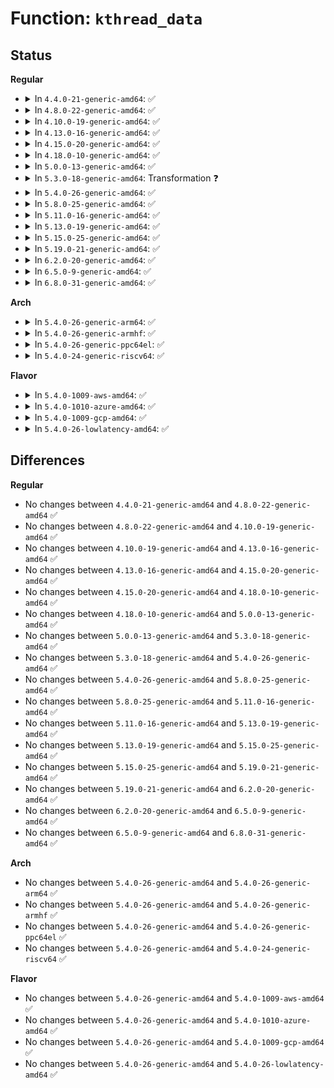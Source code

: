 # Function: <code>kthread_data</code>

## Status
<b>Regular</b>
<ul>
<li>
<details>
<summary>In <code>4.4.0-21-generic-amd64</code>: ✅</summary>

```c
void * kthread_data(struct task_struct * task)
```

```json
{
  "name": "kthread_data",
  "collision_type": "Unique Global",
  "inline_type": "No",
  "funcs": [
    {
      "addr": 18446744071579503552,
      "name": "kthread_data",
      "external": true,
      "loc": "kernel/kthread.c:135",
      "file": "kernel/kthread.c",
      "inline": "seen, unknown",
      "caller_inline": [],
      "caller_func": [
        "kernel/workqueue.c:__queue_work",
        "kernel/workqueue.c:wq_worker_waking_up",
        "kernel/workqueue.c:wq_worker_sleeping",
        "kernel/workqueue.c:current_is_workqueue_rescuer",
        "kernel/workqueue.c:set_worker_desc",
        "kernel/async.c:current_is_async",
        "kernel/irq/manage.c:irq_thread_dtor"
      ]
    }
  ],
  "symbols": [
    {
      "addr": 18446744071579503552,
      "name": "kthread_data",
      "section": ".text",
      "bind": "STB_GLOBAL",
      "size": 22
    }
  ]
}
```
</details>
</li>
<li>
<details>
<summary>In <code>4.8.0-22-generic-amd64</code>: ✅</summary>

```c
void * kthread_data(struct task_struct * task)
```

```json
{
  "name": "kthread_data",
  "collision_type": "Unique Global",
  "inline_type": "No",
  "funcs": [
    {
      "addr": 18446744071579517616,
      "name": "kthread_data",
      "external": true,
      "loc": "kernel/kthread.c:135",
      "file": "kernel/kthread.c",
      "inline": "seen, unknown",
      "caller_inline": [],
      "caller_func": [
        "kernel/workqueue.c:set_worker_desc",
        "kernel/workqueue.c:current_is_workqueue_rescuer",
        "kernel/workqueue.c:check_flush_dependency",
        "kernel/workqueue.c:__queue_work",
        "kernel/workqueue.c:wq_worker_sleeping",
        "kernel/workqueue.c:wq_worker_waking_up",
        "kernel/async.c:current_is_async",
        "kernel/irq/manage.c:irq_thread_dtor"
      ]
    }
  ],
  "symbols": [
    {
      "addr": 18446744071579517616,
      "name": "kthread_data",
      "section": ".text",
      "bind": "STB_GLOBAL",
      "size": 22
    }
  ]
}
```
</details>
</li>
<li>
<details>
<summary>In <code>4.10.0-19-generic-amd64</code>: ✅</summary>

```c
void * kthread_data(struct task_struct * task)
```

```json
{
  "name": "kthread_data",
  "collision_type": "Unique Global",
  "inline_type": "No",
  "funcs": [
    {
      "addr": 18446744071579540192,
      "name": "kthread_data",
      "external": true,
      "loc": "kernel/kthread.c:144",
      "file": "kernel/kthread.c",
      "inline": "seen, unknown",
      "caller_inline": [],
      "caller_func": [
        "kernel/workqueue.c:set_worker_desc",
        "kernel/workqueue.c:current_is_workqueue_rescuer",
        "kernel/workqueue.c:check_flush_dependency",
        "kernel/workqueue.c:__queue_work",
        "kernel/workqueue.c:wq_worker_sleeping",
        "kernel/workqueue.c:wq_worker_waking_up",
        "kernel/async.c:current_is_async",
        "kernel/irq/manage.c:irq_thread_dtor"
      ]
    }
  ],
  "symbols": [
    {
      "addr": 18446744071579540192,
      "name": "kthread_data",
      "section": ".text",
      "bind": "STB_GLOBAL",
      "size": 64
    }
  ]
}
```
</details>
</li>
<li>
<details>
<summary>In <code>4.13.0-16-generic-amd64</code>: ✅</summary>

```c
void * kthread_data(struct task_struct * task)
```

```json
{
  "name": "kthread_data",
  "collision_type": "Unique Global",
  "inline_type": "No",
  "funcs": [
    {
      "addr": 18446744071579526976,
      "name": "kthread_data",
      "external": true,
      "loc": "kernel/kthread.c:147",
      "file": "kernel/kthread.c",
      "inline": "seen, unknown",
      "caller_inline": [],
      "caller_func": [
        "kernel/workqueue.c:set_worker_desc",
        "kernel/workqueue.c:current_is_workqueue_rescuer",
        "kernel/workqueue.c:check_flush_dependency",
        "kernel/workqueue.c:__queue_work",
        "kernel/workqueue.c:wq_worker_sleeping",
        "kernel/workqueue.c:wq_worker_waking_up",
        "kernel/async.c:current_is_async",
        "kernel/irq/manage.c:irq_thread_dtor"
      ]
    }
  ],
  "symbols": [
    {
      "addr": 18446744071579526976,
      "name": "kthread_data",
      "section": ".text",
      "bind": "STB_GLOBAL",
      "size": 43
    }
  ]
}
```
</details>
</li>
<li>
<details>
<summary>In <code>4.15.0-20-generic-amd64</code>: ✅</summary>

```c
void * kthread_data(struct task_struct * task)
```

```json
{
  "name": "kthread_data",
  "collision_type": "Unique Global",
  "inline_type": "No",
  "funcs": [
    {
      "addr": 18446744071579553456,
      "name": "kthread_data",
      "external": true,
      "loc": "kernel/kthread.c:155",
      "file": "kernel/kthread.c",
      "inline": "seen, unknown",
      "caller_inline": [],
      "caller_func": [
        "kernel/workqueue.c:set_worker_desc",
        "kernel/workqueue.c:current_is_workqueue_rescuer",
        "kernel/workqueue.c:current_work",
        "kernel/workqueue.c:check_flush_dependency",
        "kernel/workqueue.c:__queue_work",
        "kernel/workqueue.c:wq_worker_sleeping",
        "kernel/workqueue.c:wq_worker_waking_up",
        "kernel/async.c:current_is_async",
        "kernel/irq/manage.c:irq_thread_dtor"
      ]
    }
  ],
  "symbols": [
    {
      "addr": 18446744071579553456,
      "name": "kthread_data",
      "section": ".text",
      "bind": "STB_GLOBAL",
      "size": 42
    }
  ]
}
```
</details>
</li>
<li>
<details>
<summary>In <code>4.18.0-10-generic-amd64</code>: ✅</summary>

```c
void * kthread_data(struct task_struct * task)
```

```json
{
  "name": "kthread_data",
  "collision_type": "Unique Global",
  "inline_type": "No",
  "funcs": [
    {
      "addr": 18446744071579581472,
      "name": "kthread_data",
      "external": true,
      "loc": "kernel/kthread.c:154",
      "file": "kernel/kthread.c",
      "inline": "seen, unknown",
      "caller_inline": [],
      "caller_func": [
        "kernel/workqueue.c:wq_worker_comm",
        "kernel/workqueue.c:set_worker_desc",
        "kernel/workqueue.c:current_is_workqueue_rescuer",
        "kernel/workqueue.c:current_work",
        "kernel/workqueue.c:check_flush_dependency",
        "kernel/workqueue.c:__queue_work",
        "kernel/workqueue.c:wq_worker_sleeping",
        "kernel/workqueue.c:wq_worker_waking_up",
        "kernel/async.c:current_is_async",
        "kernel/irq/manage.c:irq_thread_dtor"
      ]
    }
  ],
  "symbols": [
    {
      "addr": 18446744071579581472,
      "name": "kthread_data",
      "section": ".text",
      "bind": "STB_GLOBAL",
      "size": 42
    }
  ]
}
```
</details>
</li>
<li>
<details>
<summary>In <code>5.0.0-13-generic-amd64</code>: ✅</summary>

```c
void * kthread_data(struct task_struct * task)
```

```json
{
  "name": "kthread_data",
  "collision_type": "Unique Global",
  "inline_type": "No",
  "funcs": [
    {
      "addr": 18446744071579618672,
      "name": "kthread_data",
      "external": true,
      "loc": "kernel/kthread.c:154",
      "file": "kernel/kthread.c",
      "inline": "seen, unknown",
      "caller_inline": [],
      "caller_func": [
        "kernel/workqueue.c:wq_worker_comm",
        "kernel/workqueue.c:set_worker_desc",
        "kernel/workqueue.c:current_is_workqueue_rescuer",
        "kernel/workqueue.c:current_work",
        "kernel/workqueue.c:check_flush_dependency",
        "kernel/workqueue.c:__queue_work",
        "kernel/workqueue.c:wq_worker_last_func",
        "kernel/workqueue.c:wq_worker_sleeping",
        "kernel/workqueue.c:wq_worker_waking_up",
        "kernel/async.c:current_is_async",
        "kernel/irq/manage.c:irq_thread_dtor"
      ]
    }
  ],
  "symbols": [
    {
      "addr": 18446744071579618672,
      "name": "kthread_data",
      "section": ".text",
      "bind": "STB_GLOBAL",
      "size": 42
    }
  ]
}
```
</details>
</li>
<li>
<details>
<summary>In <code>5.3.0-18-generic-amd64</code>: Transformation ❓</summary>

```c
void * kthread_data(struct task_struct * task)
```

```json
{
  "name": "kthread_data",
  "collision_type": "Unique Global",
  "inline_type": "No",
  "funcs": [
    {
      "addr": 0,
      "name": "kthread_data",
      "external": true,
      "loc": "kernel/kthread.c:163",
      "file": "kernel/kthread.c",
      "inline": "seen, unknown",
      "caller_inline": [],
      "caller_func": [
        "kernel/workqueue.c:wq_worker_comm",
        "kernel/workqueue.c:set_worker_desc",
        "kernel/workqueue.c:current_is_workqueue_rescuer",
        "kernel/workqueue.c:current_work",
        "kernel/workqueue.c:check_flush_dependency",
        "kernel/workqueue.c:__queue_work",
        "kernel/workqueue.c:wq_worker_last_func",
        "kernel/workqueue.c:wq_worker_sleeping",
        "kernel/workqueue.c:wq_worker_running",
        "kernel/async.c:current_is_async",
        "kernel/irq/manage.c:irq_thread_dtor"
      ]
    }
  ],
  "symbols": [
    {
      "addr": 18446744071579644834,
      "name": "kthread_data.cold",
      "section": ".text",
      "bind": "STB_LOCAL",
      "size": 19
    },
    {
      "addr": 18446744071579642944,
      "name": "kthread_data",
      "section": ".text",
      "bind": "STB_GLOBAL",
      "size": 37
    }
  ]
}
```
</details>
</li>
<li>
<details>
<summary>In <code>5.4.0-26-generic-amd64</code>: ✅</summary>

```c
void * kthread_data(struct task_struct * task)
```

```json
{
  "name": "kthread_data",
  "collision_type": "Unique Global",
  "inline_type": "No",
  "funcs": [
    {
      "addr": 18446744071579669008,
      "name": "kthread_data",
      "external": true,
      "loc": "kernel/kthread.c:163",
      "file": "kernel/kthread.c",
      "inline": "seen, unknown",
      "caller_inline": [],
      "caller_func": [
        "kernel/workqueue.c:wq_worker_comm",
        "kernel/workqueue.c:set_worker_desc",
        "kernel/workqueue.c:current_is_workqueue_rescuer",
        "kernel/workqueue.c:current_work",
        "kernel/workqueue.c:check_flush_dependency",
        "kernel/workqueue.c:__queue_work",
        "kernel/workqueue.c:wq_worker_last_func",
        "kernel/workqueue.c:wq_worker_sleeping",
        "kernel/workqueue.c:wq_worker_running",
        "kernel/async.c:current_is_async",
        "kernel/irq/manage.c:irq_thread_dtor"
      ]
    }
  ],
  "symbols": [
    {
      "addr": 18446744071579669008,
      "name": "kthread_data",
      "section": ".text",
      "bind": "STB_GLOBAL",
      "size": 43
    }
  ]
}
```
</details>
</li>
<li>
<details>
<summary>In <code>5.8.0-25-generic-amd64</code>: ✅</summary>

```c
void * kthread_data(struct task_struct * task)
```

```json
{
  "name": "kthread_data",
  "collision_type": "Unique Global",
  "inline_type": "No",
  "funcs": [
    {
      "addr": 18446744071579698848,
      "name": "kthread_data",
      "external": true,
      "loc": "kernel/kthread.c:184",
      "file": "kernel/kthread.c",
      "inline": "seen, unknown",
      "caller_inline": [],
      "caller_func": [
        "kernel/workqueue.c:wq_worker_comm",
        "kernel/workqueue.c:set_worker_desc",
        "kernel/workqueue.c:current_is_workqueue_rescuer",
        "kernel/workqueue.c:current_work",
        "kernel/workqueue.c:check_flush_dependency",
        "kernel/workqueue.c:__queue_work",
        "kernel/workqueue.c:wq_worker_last_func",
        "kernel/workqueue.c:wq_worker_sleeping",
        "kernel/workqueue.c:wq_worker_running",
        "kernel/async.c:current_is_async",
        "kernel/irq/manage.c:irq_thread_dtor",
        "fs/io-wq.c:io_wq_worker_sleeping",
        "fs/io-wq.c:io_wq_worker_running"
      ]
    }
  ],
  "symbols": [
    {
      "addr": 18446744071579698848,
      "name": "kthread_data",
      "section": ".text",
      "bind": "STB_GLOBAL",
      "size": 43
    }
  ]
}
```
</details>
</li>
<li>
<details>
<summary>In <code>5.11.0-16-generic-amd64</code>: ✅</summary>

```c
void * kthread_data(struct task_struct * task)
```

```json
{
  "name": "kthread_data",
  "collision_type": "Unique Global",
  "inline_type": "No",
  "funcs": [
    {
      "addr": 18446744071579676864,
      "name": "kthread_data",
      "external": true,
      "loc": "kernel/kthread.c:185",
      "file": "kernel/kthread.c",
      "inline": "seen, unknown",
      "caller_inline": [],
      "caller_func": [
        "kernel/workqueue.c:wq_worker_comm",
        "kernel/workqueue.c:set_worker_desc",
        "kernel/workqueue.c:current_is_workqueue_rescuer",
        "kernel/workqueue.c:current_work",
        "kernel/workqueue.c:check_flush_dependency",
        "kernel/workqueue.c:__queue_work",
        "kernel/workqueue.c:wq_worker_last_func",
        "kernel/workqueue.c:wq_worker_sleeping",
        "kernel/workqueue.c:wq_worker_running",
        "kernel/async.c:current_is_async",
        "kernel/irq/manage.c:irq_thread_dtor",
        "fs/io-wq.c:io_wq_worker_sleeping",
        "fs/io-wq.c:io_wq_worker_running"
      ]
    }
  ],
  "symbols": [
    {
      "addr": 18446744071579676864,
      "name": "kthread_data",
      "section": ".text",
      "bind": "STB_GLOBAL",
      "size": 43
    }
  ]
}
```
</details>
</li>
<li>
<details>
<summary>In <code>5.13.0-19-generic-amd64</code>: ✅</summary>

```c
void * kthread_data(struct task_struct * task)
```

```json
{
  "name": "kthread_data",
  "collision_type": "Unique Global",
  "inline_type": "No",
  "funcs": [
    {
      "addr": 18446744071579683376,
      "name": "kthread_data",
      "external": true,
      "loc": "kernel/kthread.c:211",
      "file": "kernel/kthread.c",
      "inline": "seen, unknown",
      "caller_inline": [],
      "caller_func": [
        "kernel/workqueue.c:wq_worker_comm",
        "kernel/workqueue.c:set_worker_desc",
        "kernel/workqueue.c:current_is_workqueue_rescuer",
        "kernel/workqueue.c:current_work",
        "kernel/workqueue.c:check_flush_dependency",
        "kernel/workqueue.c:__queue_work",
        "kernel/workqueue.c:wq_worker_last_func",
        "kernel/workqueue.c:wq_worker_sleeping",
        "kernel/workqueue.c:wq_worker_running",
        "kernel/async.c:current_is_async",
        "kernel/irq/manage.c:irq_thread_dtor"
      ]
    }
  ],
  "symbols": [
    {
      "addr": 18446744071579683376,
      "name": "kthread_data",
      "section": ".text",
      "bind": "STB_GLOBAL",
      "size": 43
    }
  ]
}
```
</details>
</li>
<li>
<details>
<summary>In <code>5.15.0-25-generic-amd64</code>: ✅</summary>

```c
void * kthread_data(struct task_struct * task)
```

```json
{
  "name": "kthread_data",
  "collision_type": "Unique Global",
  "inline_type": "No",
  "funcs": [
    {
      "addr": 18446744071579760256,
      "name": "kthread_data",
      "external": true,
      "loc": "kernel/kthread.c:211",
      "file": "kernel/kthread.c",
      "inline": "seen, unknown",
      "caller_inline": [],
      "caller_func": [
        "kernel/workqueue.c:wq_worker_comm",
        "kernel/workqueue.c:set_worker_desc",
        "kernel/workqueue.c:current_is_workqueue_rescuer",
        "kernel/workqueue.c:current_work",
        "kernel/workqueue.c:check_flush_dependency",
        "kernel/workqueue.c:__queue_work",
        "kernel/workqueue.c:wq_worker_last_func",
        "kernel/workqueue.c:wq_worker_sleeping",
        "kernel/workqueue.c:wq_worker_running",
        "kernel/async.c:current_is_async",
        "kernel/irq/manage.c:irq_thread_dtor"
      ]
    }
  ],
  "symbols": [
    {
      "addr": 18446744071579760256,
      "name": "kthread_data",
      "section": ".text",
      "bind": "STB_GLOBAL",
      "size": 43
    }
  ]
}
```
</details>
</li>
<li>
<details>
<summary>In <code>5.19.0-21-generic-amd64</code>: ✅</summary>

```c
void * kthread_data(struct task_struct * task)
```

```json
{
  "name": "kthread_data",
  "collision_type": "Unique Global",
  "inline_type": "No",
  "funcs": [
    {
      "addr": 18446744071579866848,
      "name": "kthread_data",
      "external": true,
      "loc": "kernel/kthread.c:232",
      "file": "kernel/kthread.c",
      "inline": "seen, unknown",
      "caller_inline": [],
      "caller_func": [
        "kernel/workqueue.c:wq_worker_comm",
        "kernel/workqueue.c:set_worker_desc",
        "kernel/workqueue.c:current_is_workqueue_rescuer",
        "kernel/workqueue.c:current_work",
        "kernel/workqueue.c:check_flush_dependency",
        "kernel/workqueue.c:__queue_work",
        "kernel/workqueue.c:wq_worker_last_func",
        "kernel/workqueue.c:wq_worker_sleeping",
        "kernel/workqueue.c:wq_worker_running",
        "kernel/async.c:current_is_async",
        "kernel/irq/manage.c:irq_thread_dtor"
      ]
    }
  ],
  "symbols": [
    {
      "addr": 18446744071579866848,
      "name": "kthread_data",
      "section": ".text",
      "bind": "STB_GLOBAL",
      "size": 55
    }
  ]
}
```
</details>
</li>
<li>
<details>
<summary>In <code>6.2.0-20-generic-amd64</code>: ✅</summary>

```c
void * kthread_data(struct task_struct * task)
```

```json
{
  "name": "kthread_data",
  "collision_type": "Unique Global",
  "inline_type": "No",
  "funcs": [
    {
      "addr": 18446744071580009328,
      "name": "kthread_data",
      "external": true,
      "loc": "kernel/kthread.c:232",
      "file": "kernel/kthread.c",
      "inline": "seen, unknown",
      "caller_inline": [],
      "caller_func": [
        "kernel/workqueue.c:wq_worker_comm",
        "kernel/workqueue.c:set_worker_desc",
        "kernel/workqueue.c:current_is_workqueue_rescuer",
        "kernel/workqueue.c:current_work",
        "kernel/workqueue.c:check_flush_dependency",
        "kernel/workqueue.c:__queue_work",
        "kernel/workqueue.c:wq_worker_last_func",
        "kernel/workqueue.c:wq_worker_sleeping",
        "kernel/workqueue.c:wq_worker_running",
        "kernel/async.c:current_is_async",
        "kernel/irq/manage.c:irq_thread_dtor"
      ]
    }
  ],
  "symbols": [
    {
      "addr": 18446744071580009328,
      "name": "kthread_data",
      "section": ".text",
      "bind": "STB_GLOBAL",
      "size": 55
    }
  ]
}
```
</details>
</li>
<li>
<details>
<summary>In <code>6.5.0-9-generic-amd64</code>: ✅</summary>

```c
void * kthread_data(struct task_struct * task)
```

```json
{
  "name": "kthread_data",
  "collision_type": "Unique Global",
  "inline_type": "No",
  "funcs": [
    {
      "addr": 18446744071580063168,
      "name": "kthread_data",
      "external": true,
      "loc": "kernel/kthread.c:243",
      "file": "kernel/kthread.c",
      "inline": "seen, unknown",
      "caller_inline": [],
      "caller_func": [
        "kernel/workqueue.c:wq_worker_comm",
        "kernel/workqueue.c:set_worker_desc",
        "kernel/workqueue.c:current_is_workqueue_rescuer",
        "kernel/workqueue.c:current_work",
        "kernel/workqueue.c:check_flush_dependency",
        "kernel/workqueue.c:__queue_work",
        "kernel/workqueue.c:wq_worker_last_func",
        "kernel/workqueue.c:wq_worker_tick",
        "kernel/workqueue.c:wq_worker_sleeping",
        "kernel/workqueue.c:wq_worker_running",
        "kernel/async.c:current_is_async",
        "kernel/irq/manage.c:irq_thread_dtor"
      ]
    }
  ],
  "symbols": [
    {
      "addr": 18446744071580063168,
      "name": "kthread_data",
      "section": ".text",
      "bind": "STB_GLOBAL",
      "size": 55
    }
  ]
}
```
</details>
</li>
<li>
<details>
<summary>In <code>6.8.0-31-generic-amd64</code>: ✅</summary>

```c
void * kthread_data(struct task_struct * task)
```

```json
{
  "name": "kthread_data",
  "collision_type": "Unique Global",
  "inline_type": "No",
  "funcs": [
    {
      "addr": 18446744071580105728,
      "name": "kthread_data",
      "external": true,
      "loc": "kernel/kthread.c:242",
      "file": "kernel/kthread.c",
      "inline": "seen, unknown",
      "caller_inline": [],
      "caller_func": [
        "kernel/workqueue.c:wq_worker_comm",
        "kernel/workqueue.c:set_worker_desc",
        "kernel/workqueue.c:current_is_workqueue_rescuer",
        "kernel/workqueue.c:current_work",
        "kernel/workqueue.c:check_flush_dependency",
        "kernel/workqueue.c:delayed_work_timer_fn",
        "kernel/workqueue.c:wq_worker_last_func",
        "kernel/workqueue.c:wq_worker_tick",
        "kernel/workqueue.c:wq_worker_sleeping",
        "kernel/workqueue.c:wq_worker_running",
        "kernel/async.c:current_is_async",
        "kernel/irq/manage.c:irq_thread_dtor"
      ]
    }
  ],
  "symbols": [
    {
      "addr": 18446744071580105728,
      "name": "kthread_data",
      "section": ".text",
      "bind": "STB_GLOBAL",
      "size": 55
    }
  ]
}
```
</details>
</li>
</ul>
<b>Arch</b>
<ul>
<li>
<details>
<summary>In <code>5.4.0-26-generic-arm64</code>: ✅</summary>

```c
void * kthread_data(struct task_struct * task)
```

```json
{
  "name": "kthread_data",
  "collision_type": "Unique Global",
  "inline_type": "No",
  "funcs": [
    {
      "addr": 18446603336490847808,
      "name": "kthread_data",
      "external": true,
      "loc": "kernel/kthread.c:163",
      "file": "kernel/kthread.c",
      "inline": "seen, unknown",
      "caller_inline": [],
      "caller_func": [
        "kernel/workqueue.c:wq_worker_comm",
        "kernel/workqueue.c:set_worker_desc",
        "kernel/workqueue.c:current_is_workqueue_rescuer",
        "kernel/workqueue.c:current_work",
        "kernel/workqueue.c:check_flush_dependency",
        "kernel/workqueue.c:__queue_work",
        "kernel/workqueue.c:wq_worker_last_func",
        "kernel/workqueue.c:wq_worker_sleeping",
        "kernel/workqueue.c:wq_worker_running",
        "kernel/async.c:current_is_async",
        "kernel/irq/manage.c:irq_thread_dtor"
      ]
    }
  ],
  "symbols": [
    {
      "addr": 18446603336490847808,
      "name": "kthread_data",
      "section": ".text",
      "bind": "STB_GLOBAL",
      "size": 76
    }
  ]
}
```
</details>
</li>
<li>
<details>
<summary>In <code>5.4.0-26-generic-armhf</code>: ✅</summary>

```c
void * kthread_data(struct task_struct * task)
```

```json
{
  "name": "kthread_data",
  "collision_type": "Unique Global",
  "inline_type": "No",
  "funcs": [
    {
      "addr": 3224876004,
      "name": "kthread_data",
      "external": true,
      "loc": "kernel/kthread.c:163",
      "file": "kernel/kthread.c",
      "inline": "seen, unknown",
      "caller_inline": [],
      "caller_func": [
        "kernel/workqueue.c:wq_worker_comm",
        "kernel/workqueue.c:set_worker_desc",
        "kernel/workqueue.c:current_is_workqueue_rescuer",
        "kernel/workqueue.c:current_work",
        "kernel/workqueue.c:check_flush_dependency",
        "kernel/workqueue.c:__queue_work",
        "kernel/workqueue.c:wq_worker_last_func",
        "kernel/workqueue.c:wq_worker_sleeping",
        "kernel/workqueue.c:wq_worker_running",
        "kernel/async.c:current_is_async",
        "kernel/irq/manage.c:irq_thread_dtor"
      ]
    }
  ],
  "symbols": [
    {
      "addr": 3224876004,
      "name": "kthread_data",
      "section": ".text",
      "bind": "STB_GLOBAL",
      "size": 72
    }
  ]
}
```
</details>
</li>
<li>
<details>
<summary>In <code>5.4.0-26-generic-ppc64el</code>: ✅</summary>

```c
void * kthread_data(struct task_struct * task)
```

```json
{
  "name": "kthread_data",
  "collision_type": "Unique Global",
  "inline_type": "No",
  "funcs": [
    {
      "addr": 13835058055283684944,
      "name": "kthread_data",
      "external": true,
      "loc": "kernel/kthread.c:163",
      "file": "kernel/kthread.c",
      "inline": "seen, unknown",
      "caller_inline": [],
      "caller_func": [
        "kernel/workqueue.c:wq_worker_comm",
        "kernel/workqueue.c:set_worker_desc",
        "kernel/workqueue.c:current_is_workqueue_rescuer",
        "kernel/workqueue.c:current_work",
        "kernel/workqueue.c:check_flush_dependency",
        "kernel/workqueue.c:__queue_work",
        "kernel/workqueue.c:wq_worker_last_func",
        "kernel/workqueue.c:wq_worker_sleeping",
        "kernel/workqueue.c:wq_worker_running",
        "kernel/async.c:current_is_async",
        "kernel/irq/manage.c:irq_thread_dtor"
      ]
    }
  ],
  "symbols": [
    {
      "addr": 13835058055283684944,
      "name": "kthread_data",
      "section": ".text",
      "bind": "STB_GLOBAL",
      "size": 36
    }
  ]
}
```
</details>
</li>
<li>
<details>
<summary>In <code>5.4.0-24-generic-riscv64</code>: ✅</summary>

```c
void * kthread_data(struct task_struct * task)
```

```json
{
  "name": "kthread_data",
  "collision_type": "Unique Global",
  "inline_type": "No",
  "funcs": [
    {
      "addr": 18446743936271514984,
      "name": "kthread_data",
      "external": true,
      "loc": "kernel/kthread.c:163",
      "file": "kernel/kthread.c",
      "inline": "seen, unknown",
      "caller_inline": [],
      "caller_func": [
        "kernel/workqueue.c:wq_worker_comm",
        "kernel/workqueue.c:set_worker_desc",
        "kernel/workqueue.c:current_is_workqueue_rescuer",
        "kernel/workqueue.c:current_work",
        "kernel/workqueue.c:check_flush_dependency",
        "kernel/workqueue.c:__queue_work",
        "kernel/workqueue.c:wq_worker_last_func",
        "kernel/workqueue.c:wq_worker_sleeping",
        "kernel/workqueue.c:wq_worker_running",
        "kernel/async.c:current_is_async",
        "kernel/irq/manage.c:irq_thread_dtor"
      ]
    }
  ],
  "symbols": [
    {
      "addr": 18446743936271514984,
      "name": "kthread_data",
      "section": ".text",
      "bind": "STB_GLOBAL",
      "size": 66
    }
  ]
}
```
</details>
</li>
</ul>
<b>Flavor</b>
<ul>
<li>
<details>
<summary>In <code>5.4.0-1009-aws-amd64</code>: ✅</summary>

```c
void * kthread_data(struct task_struct * task)
```

```json
{
  "name": "kthread_data",
  "collision_type": "Unique Global",
  "inline_type": "No",
  "funcs": [
    {
      "addr": 18446744071579645328,
      "name": "kthread_data",
      "external": true,
      "loc": "kernel/kthread.c:163",
      "file": "kernel/kthread.c",
      "inline": "seen, unknown",
      "caller_inline": [],
      "caller_func": [
        "kernel/workqueue.c:wq_worker_comm",
        "kernel/workqueue.c:set_worker_desc",
        "kernel/workqueue.c:current_is_workqueue_rescuer",
        "kernel/workqueue.c:current_work",
        "kernel/workqueue.c:check_flush_dependency",
        "kernel/workqueue.c:__queue_work",
        "kernel/workqueue.c:wq_worker_last_func",
        "kernel/workqueue.c:wq_worker_sleeping",
        "kernel/workqueue.c:wq_worker_running",
        "kernel/async.c:current_is_async",
        "kernel/irq/manage.c:irq_thread_dtor"
      ]
    }
  ],
  "symbols": [
    {
      "addr": 18446744071579645328,
      "name": "kthread_data",
      "section": ".text",
      "bind": "STB_GLOBAL",
      "size": 43
    }
  ]
}
```
</details>
</li>
<li>
<details>
<summary>In <code>5.4.0-1010-azure-amd64</code>: ✅</summary>

```c
void * kthread_data(struct task_struct * task)
```

```json
{
  "name": "kthread_data",
  "collision_type": "Unique Global",
  "inline_type": "No",
  "funcs": [
    {
      "addr": 18446744071579573696,
      "name": "kthread_data",
      "external": true,
      "loc": "kernel/kthread.c:163",
      "file": "kernel/kthread.c",
      "inline": "seen, unknown",
      "caller_inline": [],
      "caller_func": [
        "kernel/workqueue.c:wq_worker_comm",
        "kernel/workqueue.c:set_worker_desc",
        "kernel/workqueue.c:current_is_workqueue_rescuer",
        "kernel/workqueue.c:current_work",
        "kernel/workqueue.c:check_flush_dependency",
        "kernel/workqueue.c:__queue_work",
        "kernel/workqueue.c:wq_worker_last_func",
        "kernel/workqueue.c:wq_worker_sleeping",
        "kernel/workqueue.c:wq_worker_running",
        "kernel/async.c:current_is_async",
        "kernel/irq/manage.c:irq_thread_dtor"
      ]
    }
  ],
  "symbols": [
    {
      "addr": 18446744071579573696,
      "name": "kthread_data",
      "section": ".text",
      "bind": "STB_GLOBAL",
      "size": 43
    }
  ]
}
```
</details>
</li>
<li>
<details>
<summary>In <code>5.4.0-1009-gcp-amd64</code>: ✅</summary>

```c
void * kthread_data(struct task_struct * task)
```

```json
{
  "name": "kthread_data",
  "collision_type": "Unique Global",
  "inline_type": "No",
  "funcs": [
    {
      "addr": 18446744071579642592,
      "name": "kthread_data",
      "external": true,
      "loc": "kernel/kthread.c:163",
      "file": "kernel/kthread.c",
      "inline": "seen, unknown",
      "caller_inline": [],
      "caller_func": [
        "kernel/workqueue.c:wq_worker_comm",
        "kernel/workqueue.c:set_worker_desc",
        "kernel/workqueue.c:current_is_workqueue_rescuer",
        "kernel/workqueue.c:current_work",
        "kernel/workqueue.c:check_flush_dependency",
        "kernel/workqueue.c:__queue_work",
        "kernel/workqueue.c:wq_worker_last_func",
        "kernel/workqueue.c:wq_worker_sleeping",
        "kernel/workqueue.c:wq_worker_running",
        "kernel/async.c:current_is_async",
        "kernel/irq/manage.c:irq_thread_dtor"
      ]
    }
  ],
  "symbols": [
    {
      "addr": 18446744071579642592,
      "name": "kthread_data",
      "section": ".text",
      "bind": "STB_GLOBAL",
      "size": 43
    }
  ]
}
```
</details>
</li>
<li>
<details>
<summary>In <code>5.4.0-26-lowlatency-amd64</code>: ✅</summary>

```c
void * kthread_data(struct task_struct * task)
```

```json
{
  "name": "kthread_data",
  "collision_type": "Unique Global",
  "inline_type": "No",
  "funcs": [
    {
      "addr": 18446744071579676448,
      "name": "kthread_data",
      "external": true,
      "loc": "kernel/kthread.c:163",
      "file": "kernel/kthread.c",
      "inline": "seen, unknown",
      "caller_inline": [],
      "caller_func": [
        "kernel/workqueue.c:wq_worker_comm",
        "kernel/workqueue.c:set_worker_desc",
        "kernel/workqueue.c:current_is_workqueue_rescuer",
        "kernel/workqueue.c:current_work",
        "kernel/workqueue.c:check_flush_dependency",
        "kernel/workqueue.c:__queue_work",
        "kernel/workqueue.c:wq_worker_last_func",
        "kernel/workqueue.c:wq_worker_sleeping",
        "kernel/workqueue.c:wq_worker_running",
        "kernel/async.c:current_is_async",
        "kernel/irq/manage.c:irq_thread_dtor"
      ]
    }
  ],
  "symbols": [
    {
      "addr": 18446744071579676448,
      "name": "kthread_data",
      "section": ".text",
      "bind": "STB_GLOBAL",
      "size": 43
    }
  ]
}
```
</details>
</li>
</ul>

## Differences
<b>Regular</b>
<ul>
<li>
No changes between <code>4.4.0-21-generic-amd64</code> and <code>4.8.0-22-generic-amd64</code> ✅
</li>
<li>
No changes between <code>4.8.0-22-generic-amd64</code> and <code>4.10.0-19-generic-amd64</code> ✅
</li>
<li>
No changes between <code>4.10.0-19-generic-amd64</code> and <code>4.13.0-16-generic-amd64</code> ✅
</li>
<li>
No changes between <code>4.13.0-16-generic-amd64</code> and <code>4.15.0-20-generic-amd64</code> ✅
</li>
<li>
No changes between <code>4.15.0-20-generic-amd64</code> and <code>4.18.0-10-generic-amd64</code> ✅
</li>
<li>
No changes between <code>4.18.0-10-generic-amd64</code> and <code>5.0.0-13-generic-amd64</code> ✅
</li>
<li>
No changes between <code>5.0.0-13-generic-amd64</code> and <code>5.3.0-18-generic-amd64</code> ✅
</li>
<li>
No changes between <code>5.3.0-18-generic-amd64</code> and <code>5.4.0-26-generic-amd64</code> ✅
</li>
<li>
No changes between <code>5.4.0-26-generic-amd64</code> and <code>5.8.0-25-generic-amd64</code> ✅
</li>
<li>
No changes between <code>5.8.0-25-generic-amd64</code> and <code>5.11.0-16-generic-amd64</code> ✅
</li>
<li>
No changes between <code>5.11.0-16-generic-amd64</code> and <code>5.13.0-19-generic-amd64</code> ✅
</li>
<li>
No changes between <code>5.13.0-19-generic-amd64</code> and <code>5.15.0-25-generic-amd64</code> ✅
</li>
<li>
No changes between <code>5.15.0-25-generic-amd64</code> and <code>5.19.0-21-generic-amd64</code> ✅
</li>
<li>
No changes between <code>5.19.0-21-generic-amd64</code> and <code>6.2.0-20-generic-amd64</code> ✅
</li>
<li>
No changes between <code>6.2.0-20-generic-amd64</code> and <code>6.5.0-9-generic-amd64</code> ✅
</li>
<li>
No changes between <code>6.5.0-9-generic-amd64</code> and <code>6.8.0-31-generic-amd64</code> ✅
</li>
</ul>
<b>Arch</b>
<ul>
<li>
No changes between <code>5.4.0-26-generic-amd64</code> and <code>5.4.0-26-generic-arm64</code> ✅
</li>
<li>
No changes between <code>5.4.0-26-generic-amd64</code> and <code>5.4.0-26-generic-armhf</code> ✅
</li>
<li>
No changes between <code>5.4.0-26-generic-amd64</code> and <code>5.4.0-26-generic-ppc64el</code> ✅
</li>
<li>
No changes between <code>5.4.0-26-generic-amd64</code> and <code>5.4.0-24-generic-riscv64</code> ✅
</li>
</ul>
<b>Flavor</b>
<ul>
<li>
No changes between <code>5.4.0-26-generic-amd64</code> and <code>5.4.0-1009-aws-amd64</code> ✅
</li>
<li>
No changes between <code>5.4.0-26-generic-amd64</code> and <code>5.4.0-1010-azure-amd64</code> ✅
</li>
<li>
No changes between <code>5.4.0-26-generic-amd64</code> and <code>5.4.0-1009-gcp-amd64</code> ✅
</li>
<li>
No changes between <code>5.4.0-26-generic-amd64</code> and <code>5.4.0-26-lowlatency-amd64</code> ✅
</li>
</ul>
